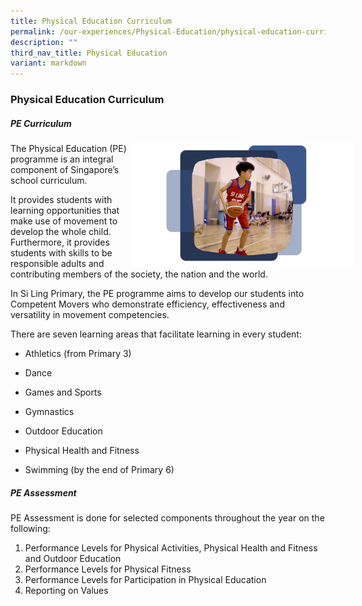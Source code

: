```yaml
---
title: Physical Education Curriculum
permalink: /our-experiences/Physical-Education/physical-education-curriculum/
description: ""
third_nav_title: Physical Education
variant: markdown
---
```

### Physical Education Curriculum


##### PE Curriculum
<img src="/images/Our%20Experiences/Physical%20Education/PE_Curriculum_Overview.png" style="width:70%;margin-right:-45px;" align="right">

The Physical Education (PE) programme is an integral component of Singapore’s school curriculum. 

It provides students with learning opportunities that make use of movement to develop the whole child. Furthermore, it provides students with skills to be responsible adults and contributing members of the society, the nation and the world.

In Si Ling Primary, the PE programme aims&nbsp;to develop our students into Competent Movers who demonstrate efficiency, effectiveness and versatility in movement competencies.

There are seven learning areas that facilitate learning in every student:

*   Athletics (from Primary 3)  
    
*   Dance  
    
*   Games and Sports  
    
*   Gymnastics  
    
*   Outdoor Education  
    
*   Physical Health and Fitness  
    
*   Swimming (by the end of Primary 6)

##### PE Assessment

PE Assessment is done for selected components throughout the year on the following:

1.  Performance Levels for Physical Activities, Physical Health and Fitness and Outdoor Education&nbsp;
2.  Performance Levels for Physical Fitness&nbsp;
3.  Performance Levels for Participation in Physical Education&nbsp;
4.  Reporting on Values